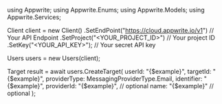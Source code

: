 using Appwrite;
using Appwrite.Enums;
using Appwrite.Models;
using Appwrite.Services;

Client client = new Client()
    .SetEndPoint("https://cloud.appwrite.io/v1") // Your API Endpoint
    .SetProject("<YOUR_PROJECT_ID>") // Your project ID
    .SetKey("<YOUR_API_KEY>"); // Your secret API key

Users users = new Users(client);

Target result = await users.CreateTarget(
    userId: "{$example}",
    targetId: "{$example}",
    providerType: MessagingProviderType.Email,
    identifier: "{$example}",
    providerId: "{$example}", // optional
    name: "{$example}" // optional
);